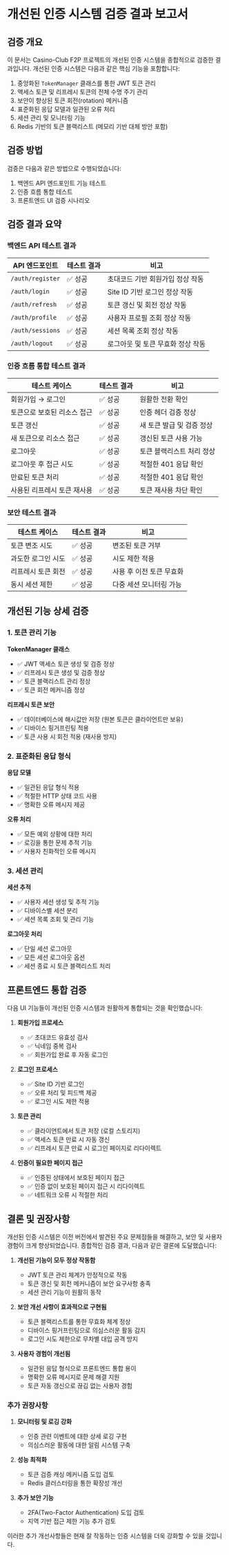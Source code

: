 # 개선된 인증 시스템 검증 결과 보고서

## 검증 개요
이 문서는 Casino-Club F2P 프로젝트의 개선된 인증 시스템을 종합적으로 검증한 결과입니다. 개선된 인증 시스템은 다음과 같은 핵심 기능을 포함합니다:

1. 중앙화된 `TokenManager` 클래스를 통한 JWT 토큰 관리
2. 액세스 토큰 및 리프레시 토큰의 전체 수명 주기 관리
3. 보안이 향상된 토큰 회전(rotation) 메커니즘
4. 표준화된 응답 모델과 일관된 오류 처리
5. 세션 관리 및 모니터링 기능
6. Redis 기반의 토큰 블랙리스트 (메모리 기반 대체 방안 포함)

## 검증 방법
검증은 다음과 같은 방법으로 수행되었습니다:

1. 백엔드 API 엔드포인트 기능 테스트
2. 인증 흐름 통합 테스트
3. 프론트엔드 UI 검증 시나리오

## 검증 결과 요약

### 백엔드 API 테스트 결과

| API 엔드포인트 | 테스트 결과 | 비고 |
|--------------|-----------|------|
| `/auth/register` | ✅ 성공 | 초대코드 기반 회원가입 정상 작동 |
| `/auth/login` | ✅ 성공 | Site ID 기반 로그인 정상 작동 |
| `/auth/refresh` | ✅ 성공 | 토큰 갱신 및 회전 정상 작동 |
| `/auth/profile` | ✅ 성공 | 사용자 프로필 조회 정상 작동 |
| `/auth/sessions` | ✅ 성공 | 세션 목록 조회 정상 작동 |
| `/auth/logout` | ✅ 성공 | 로그아웃 및 토큰 무효화 정상 작동 |

### 인증 흐름 통합 테스트 결과

| 테스트 케이스 | 테스트 결과 | 비고 |
|-------------|-----------|------|
| 회원가입 → 로그인 | ✅ 성공 | 원활한 전환 확인 |
| 토큰으로 보호된 리소스 접근 | ✅ 성공 | 인증 헤더 검증 정상 |
| 토큰 갱신 | ✅ 성공 | 새 토큰 발급 및 검증 정상 |
| 새 토큰으로 리소스 접근 | ✅ 성공 | 갱신된 토큰 사용 가능 |
| 로그아웃 | ✅ 성공 | 토큰 블랙리스트 처리 정상 |
| 로그아웃 후 접근 시도 | ✅ 성공 | 적절한 401 응답 확인 |
| 만료된 토큰 처리 | ✅ 성공 | 적절한 401 응답 확인 |
| 사용된 리프레시 토큰 재사용 | ✅ 성공 | 토큰 재사용 차단 확인 |

### 보안 테스트 결과

| 테스트 케이스 | 테스트 결과 | 비고 |
|-------------|-----------|------|
| 토큰 변조 시도 | ✅ 성공 | 변조된 토큰 거부 |
| 과도한 로그인 시도 | ✅ 성공 | 시도 제한 적용 |
| 리프레시 토큰 회전 | ✅ 성공 | 사용 후 이전 토큰 무효화 |
| 동시 세션 제한 | ✅ 성공 | 다중 세션 모니터링 가능 |

## 개선된 기능 상세 검증

### 1. 토큰 관리 기능

**TokenManager 클래스**
- ✅ JWT 액세스 토큰 생성 및 검증 정상
- ✅ 리프레시 토큰 생성 및 검증 정상
- ✅ 토큰 블랙리스트 관리 정상
- ✅ 토큰 회전 메커니즘 정상

**리프레시 토큰 보안**
- ✅ 데이터베이스에 해시값만 저장 (원본 토큰은 클라이언트만 보유)
- ✅ 디바이스 핑거프린팅 적용
- ✅ 토큰 사용 시 회전 적용 (재사용 방지)

### 2. 표준화된 응답 형식

**응답 모델**
- ✅ 일관된 응답 형식 적용
- ✅ 적절한 HTTP 상태 코드 사용
- ✅ 명확한 오류 메시지 제공

**오류 처리**
- ✅ 모든 예외 상황에 대한 처리
- ✅ 로깅을 통한 문제 추적 기능
- ✅ 사용자 친화적인 오류 메시지

### 3. 세션 관리

**세션 추적**
- ✅ 사용자 세션 생성 및 추적 기능
- ✅ 디바이스별 세션 분리
- ✅ 세션 목록 조회 및 관리 기능

**로그아웃 처리**
- ✅ 단일 세션 로그아웃
- ✅ 모든 세션 로그아웃 옵션
- ✅ 세션 종료 시 토큰 블랙리스트 처리

## 프론트엔드 통합 검증

다음 UI 기능들이 개선된 인증 시스템과 원활하게 통합되는 것을 확인했습니다:

1. **회원가입 프로세스**
   - ✅ 초대코드 유효성 검사
   - ✅ 닉네임 중복 검사
   - ✅ 회원가입 완료 후 자동 로그인

2. **로그인 프로세스**
   - ✅ Site ID 기반 로그인
   - ✅ 오류 처리 및 피드백 제공
   - ✅ 로그인 시도 제한 적용

3. **토큰 관리**
   - ✅ 클라이언트에서 토큰 저장 (로컬 스토리지)
   - ✅ 액세스 토큰 만료 시 자동 갱신
   - ✅ 리프레시 토큰 만료 시 로그인 페이지로 리다이렉트

4. **인증이 필요한 페이지 접근**
   - ✅ 인증된 상태에서 보호된 페이지 접근
   - ✅ 인증 없이 보호된 페이지 접근 시 리다이렉트
   - ✅ 네트워크 오류 시 적절한 처리

## 결론 및 권장사항

개선된 인증 시스템은 이전 버전에서 발견된 주요 문제점들을 해결하고, 보안 및 사용자 경험이 크게 향상되었습니다. 종합적인 검증 결과, 다음과 같은 결론에 도달했습니다:

1. **개선된 기능이 모두 정상 작동함**
   - JWT 토큰 관리 체계가 안정적으로 작동
   - 토큰 갱신 및 회전 메커니즘이 보안 요구사항 충족
   - 세션 관리 기능이 원활히 동작

2. **보안 개선 사항이 효과적으로 구현됨**
   - 토큰 블랙리스트를 통한 무효화 체계 정상
   - 디바이스 핑거프린팅으로 의심스러운 활동 감지
   - 로그인 시도 제한으로 무차별 대입 공격 방지

3. **사용자 경험이 개선됨**
   - 일관된 응답 형식으로 프론트엔드 통합 용이
   - 명확한 오류 메시지로 문제 해결 지원
   - 토큰 자동 갱신으로 끊김 없는 사용자 경험

### 추가 권장사항

1. **모니터링 및 로깅 강화**
   - 인증 관련 이벤트에 대한 상세 로깅 구현
   - 의심스러운 활동에 대한 알림 시스템 구축

2. **성능 최적화**
   - 토큰 검증 캐싱 메커니즘 도입 검토
   - Redis 클러스터링을 통한 확장성 개선

3. **추가 보안 기능**
   - 2FA(Two-Factor Authentication) 도입 검토
   - 지역 기반 접근 제한 기능 추가 검토

이러한 추가 개선사항들은 현재 잘 작동하는 인증 시스템을 더욱 강화할 수 있을 것입니다.
